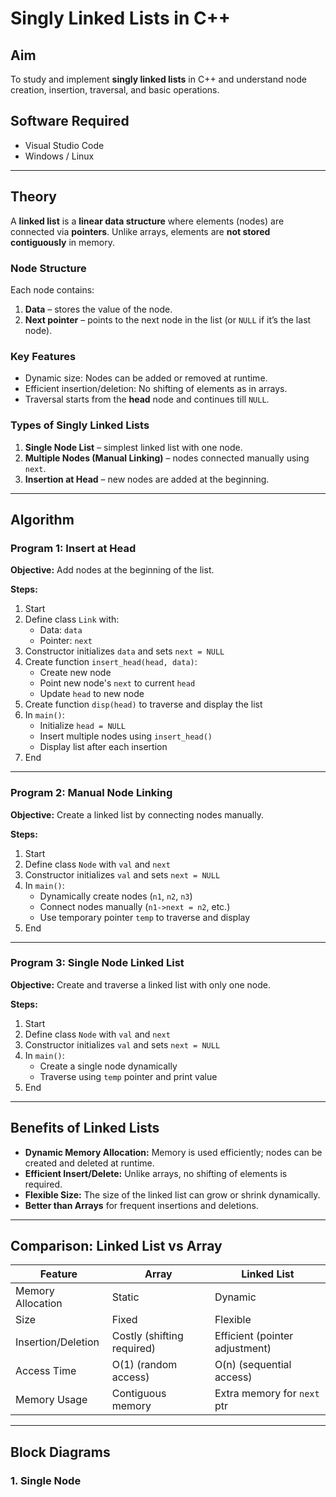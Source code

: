 # Singly Linked Lists in C++

## Aim
To study and implement **singly linked lists** in C++ and understand node creation, insertion, traversal, and basic operations.

## Software Required
- Visual Studio Code  
- Windows / Linux

---

## Theory

A **linked list** is a **linear data structure** where elements (nodes) are connected via **pointers**. Unlike arrays, elements are **not stored contiguously** in memory.

### Node Structure
Each node contains:
1. **Data** – stores the value of the node.
2. **Next pointer** – points to the next node in the list (or `NULL` if it’s the last node).

### Key Features
- Dynamic size: Nodes can be added or removed at runtime.
- Efficient insertion/deletion: No shifting of elements as in arrays.
- Traversal starts from the **head** node and continues till `NULL`.

### Types of Singly Linked Lists
1. **Single Node List** – simplest linked list with one node.
2. **Multiple Nodes (Manual Linking)** – nodes connected manually using `next`.
3. **Insertion at Head** – new nodes are added at the beginning.

---

## Algorithm

### Program 1: Insert at Head

**Objective:** Add nodes at the beginning of the list.

**Steps:**
1. Start
2. Define class `Link` with:
   - Data: `data`
   - Pointer: `next`
3. Constructor initializes `data` and sets `next = NULL`
4. Create function `insert_head(head, data)`:
   - Create new node
   - Point new node's `next` to current `head`
   - Update `head` to new node
5. Create function `disp(head)` to traverse and display the list
6. In `main()`:
   - Initialize `head = NULL`
   - Insert multiple nodes using `insert_head()`
   - Display list after each insertion
7. End

---

### Program 2: Manual Node Linking

**Objective:** Create a linked list by connecting nodes manually.

**Steps:**
1. Start
2. Define class `Node` with `val` and `next`
3. Constructor initializes `val` and sets `next = NULL`
4. In `main()`:
   - Dynamically create nodes (`n1`, `n2`, `n3`)
   - Connect nodes manually (`n1->next = n2`, etc.)
   - Use temporary pointer `temp` to traverse and display
5. End

---

### Program 3: Single Node Linked List

**Objective:** Create and traverse a linked list with only one node.

**Steps:**
1. Start
2. Define class `Node` with `val` and `next`
3. Constructor initializes `val` and sets `next = NULL`
4. In `main()`:
   - Create a single node dynamically
   - Traverse using `temp` pointer and print value
5. End

---

## Benefits of Linked Lists
- **Dynamic Memory Allocation:** Memory is used efficiently; nodes can be created and deleted at runtime.
- **Efficient Insert/Delete:** Unlike arrays, no shifting of elements is required.
- **Flexible Size:** The size of the linked list can grow or shrink dynamically.
- **Better than Arrays** for frequent insertions and deletions.

---

## Comparison: Linked List vs Array

| Feature               | Array                     | Linked List                   |
|-----------------------|--------------------------|-------------------------------|
| Memory Allocation     | Static                   | Dynamic                       |
| Size                  | Fixed                    | Flexible                      |
| Insertion/Deletion    | Costly (shifting required)| Efficient (pointer adjustment)|
| Access Time           | O(1) (random access)     | O(n) (sequential access)      |
| Memory Usage          | Contiguous memory        | Extra memory for `next` ptr   |

---

## Block Diagrams

### 1. Single Node
